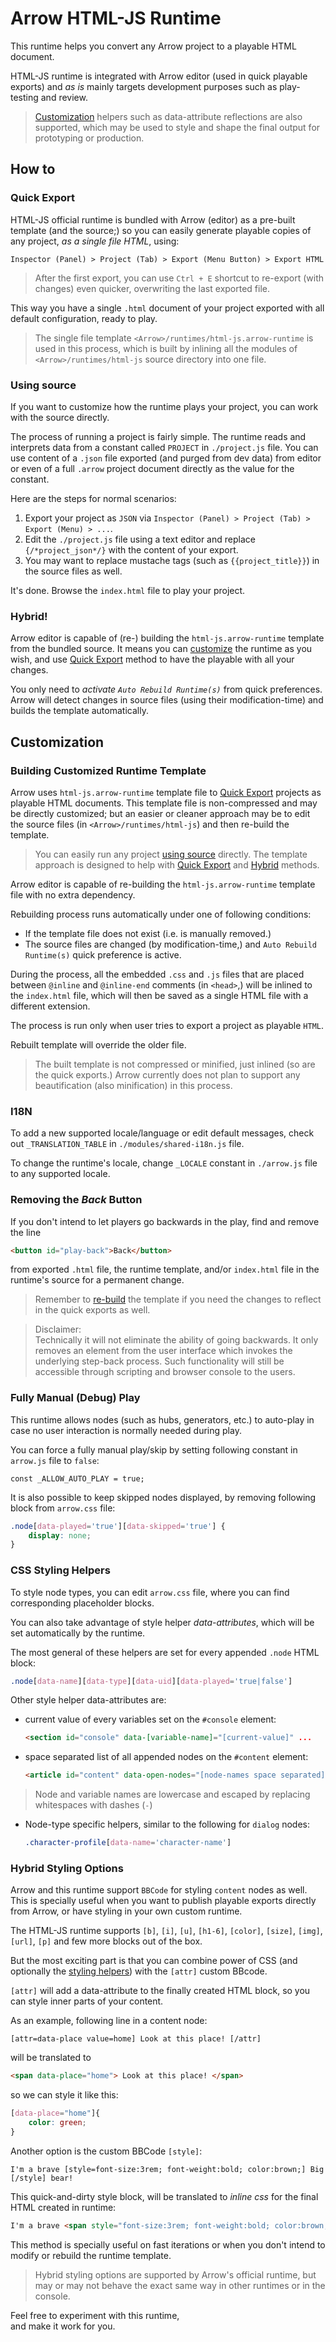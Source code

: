 # Arrow HTML-JS Runtime

This runtime helps you convert any Arrow project to a playable HTML document.

HTML-JS runtime is integrated with Arrow editor (used in quick playable exports)
and _as is_ mainly targets development purposes such as play-testing and review.

> [Customization](#customization) helpers such as data-attribute reflections are also supported,
> which may be used to style and shape the final output for prototyping or production.


## How to

### Quick Export

HTML-JS official runtime is bundled with Arrow (editor) as a pre-built template (and the source;)
so you can easily generate playable copies of any project, *as a single file HTML*, using:

`Inspector (Panel) > Project (Tab) > Export (Menu Button) > Export HTML`

> After the first export, you can use `Ctrl + E` shortcut
> to re-export (with changes) even quicker, overwriting the last exported file.

This way you have a single `.html` document of your project
exported with all default configuration, ready to play.

> The single file template `<Arrow>/runtimes/html-js.arrow-runtime` is used in this process,
> which is built by inlining all the modules of `<Arrow>/runtimes/html-js` source directory into one file.

### Using source

If you want to customize how the runtime plays your project, you can work with the source directly.

The process of running a project is fairly simple.
The runtime reads and interprets data from a constant called `PROJECT` in `./project.js` file.
You can use content of a `.json` file exported (and purged from dev data) from editor or
even of a full `.arrow` project document directly as the value for the constant.

Here are the steps for normal scenarios:

1. Export your project as `JSON` via `Inspector (Panel) > Project (Tab) > Export (Menu) > ...`.
2. Edit the `./project.js` file using a text editor and replace `{/*project_json*/}` with the content of your export.
3. You may want to replace mustache tags (such as `{{project_title}}`) in the source files as well.

It's done.
Browse the `index.html` file to play your project.

### Hybrid!

Arrow editor is capable of (re-) building the `html-js.arrow-runtime` template from the bundled source.
It means you can [customize](#customization) the runtime as you wish,
and use [Quick Export](#quick-export) method
to have the playable with all your changes.

You only need to *activate `Auto Rebuild Runtime(s)`* from quick preferences.
Arrow will detect changes in source files (using their modification-time)
and builds the template automatically.


## Customization

### Building Customized Runtime Template

Arrow uses `html-js.arrow-runtime` template file
to [Quick Export](#quick-export) projects as playable HTML documents.
This template file is non-compressed and may be directly customized;
but an easier or cleaner approach may be to edit the source files
(in `<Arrow>/runtimes/html-js`) and then re-build the template.

> You can easily run any project [using source](#using-source) directly.
> The template approach is designed to help with 
> [Quick Export](#quick-export) and [Hybrid](#hybrid) methods.

Arrow editor is capable of re-building the `html-js.arrow-runtime`
template file with no extra dependency.

Rebuilding process runs automatically under one of following conditions:
+ If the template file does not exist (i.e. is manually removed.)
+ The source files are changed (by modification-time,) and `Auto Rebuild Runtime(s)` quick preference is active.

During the process, all the embedded `.css` and `.js` files
that are placed between `@inline` and `@inline-end` comments (in `<head>`,)
will be inlined to the `index.html` file, which will then be saved
as a single HTML file with a different extension.

The process is run only when user tries to export a project as playable `HTML`.

Rebuilt template will override the older file.

> The built template is not compressed or minified, just inlined (so are the quick exports.)
> Arrow currently does not plan to support any beautification (also minification) in this process.

### I18N

To add a new supported locale/language or edit default messages,
check out `_TRANSLATION_TABLE` in `./modules/shared-i18n.js` file.

To change the runtime's locale, change `_LOCALE` constant
in `./arrow.js` file to any supported locale.

### Removing the *Back* Button

If you don't intend to let players go backwards in the play,
find and remove the line

```HTML
<button id="play-back">Back</button>
```

from exported `.html` file, the runtime template, and/or
`index.html` file in the runtime's source for a permanent change.

> Remember to [re-build](#building-customized-runtime-template)
> the template if you need the changes to reflect in the quick exports as well.

> Disclaimer:  
> Technically it will not eliminate the ability of going backwards.
> It only removes an element from the user interface which invokes the underlying step-back process.
> Such functionality will still be accessible through scripting and browser console to the users.

### Fully Manual (Debug) Play

This runtime allows nodes (such as hubs, generators, etc.)
to auto-play in case no user interaction is normally needed during play.

You can force a fully manual play/skip by setting following constant in `arrow.js` file to `false`:

```JS
const _ALLOW_AUTO_PLAY = true;
```

It is also possible to keep skipped nodes displayed, by removing following block from `arrow.css` file:

```CSS
.node[data-played='true'][data-skipped='true'] {
    display: none;
}
```

### CSS Styling Helpers

To style node types, you can edit `arrow.css` file, where you can find corresponding placeholder blocks.

You can also take advantage of style helper *data-attributes*, which will be set automatically by the runtime.

The most general of these helpers are set for every appended `.node` HTML block:

```CSS
.node[data-name][data-type][data-uid][data-played='true|false']
```

Other style helper data-attributes are:

+ current value of every variables set on the `#console` element:
    
    ```HTML
    <section id="console" data-[variable-name]="[current-value]" ...
    ```

+ space separated list of all appended nodes on the `#content` element:

    ```HTML
    <article id="content" data-open-nodes="[node-names space separated]" ...
    ```

> Node and variable names are lowercase and escaped by replacing whitespaces with dashes (`-`)

+ Node-type specific helpers, similar to the following for `dialog` nodes:

    ```CSS
    .character-profile[data-name='character-name']
    ```

### Hybrid Styling Options

Arrow and this runtime support `BBCode` for styling `content` nodes as well.
This is specially useful when you want to publish playable exports directly from Arrow,
or have styling in your own custom runtime.

The HTML-JS runtime supports
`[b]`, `[i]`, `[u]`, `[h1-6]`, `[color]`, `[size]`, `[img]`, `[url]`, `[p]`
and few more blocks out of the box.

But the most exciting part is that you can combine power of CSS
(and optionally the [styling helpers](#css-styling-helpers))
with the `[attr]` custom BBcode.

`[attr]` will add a data-attribute to the finally created HTML block,
so you can style inner parts of your content.

As an example, following line in a content node:

```BBCode
[attr=data-place value=home] Look at this place! [/attr]
```

will be translated to

```HTML
<span data-place="home"> Look at this place! </span>
```

so we can style it like this:

```CSS
[data-place="home"]{
    color: green;
}
```

Another option is the custom BBCode `[style]`:

```BBCode
I'm a brave [style=font-size:3rem; font-weight:bold; color:brown;] Big [/style] bear!
```

This quick-and-dirty style block, will be translated to
*inline css* for the final HTML created in runtime:

```HTML
I'm a brave <span style="font-size:3rem; font-weight:bold; color:brown;"> Big </span> bear!
```

This method is specially useful on fast iterations or
when you don't intend to modify or rebuild the runtime template.

> Hybrid styling options are supported by Arrow's official runtime,
> but may or may not behave the exact same way in other runtimes or in the console.


Feel free to experiment with this runtime,  
and make it work for you.

